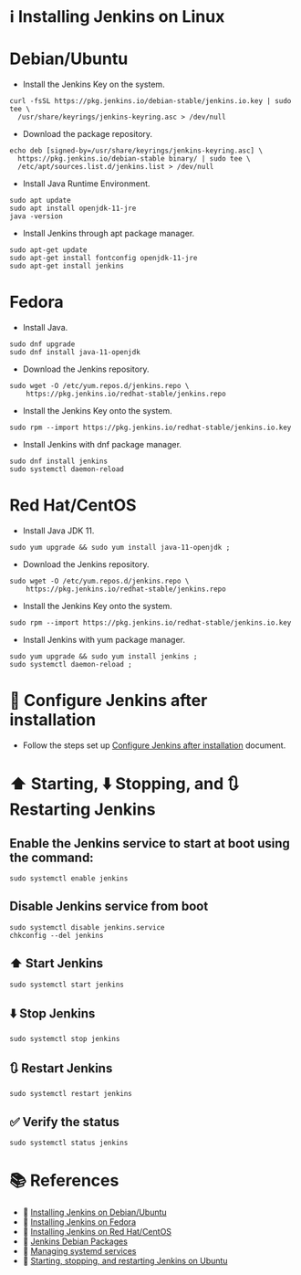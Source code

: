 # :information_source: Installing Jenkins on Linux

# Debian/Ubuntu

- Install the Jenkins Key on the system.
```
curl -fsSL https://pkg.jenkins.io/debian-stable/jenkins.io.key | sudo tee \
  /usr/share/keyrings/jenkins-keyring.asc > /dev/null
```

- Download the package repository.
```
echo deb [signed-by=/usr/share/keyrings/jenkins-keyring.asc] \
  https://pkg.jenkins.io/debian-stable binary/ | sudo tee \
  /etc/apt/sources.list.d/jenkins.list > /dev/null
```

- Install Java Runtime Environment.
```
sudo apt update
sudo apt install openjdk-11-jre
java -version
```

- Install Jenkins through apt package manager.
```
sudo apt-get update
sudo apt-get install fontconfig openjdk-11-jre
sudo apt-get install jenkins
```

# Fedora
- Install Java.
```
sudo dnf upgrade
sudo dnf install java-11-openjdk
```

- Download the Jenkins repository.
```
sudo wget -O /etc/yum.repos.d/jenkins.repo \
    https://pkg.jenkins.io/redhat-stable/jenkins.repo
```

- Install the Jenkins Key onto the system.
```
sudo rpm --import https://pkg.jenkins.io/redhat-stable/jenkins.io.key
```

- Install Jenkins with dnf package manager.
```
sudo dnf install jenkins
sudo systemctl daemon-reload
```

# Red Hat/CentOS

- Install Java JDK 11.
```
sudo yum upgrade && sudo yum install java-11-openjdk ;
```

- Download the Jenkins repository.
```
sudo wget -O /etc/yum.repos.d/jenkins.repo \
    https://pkg.jenkins.io/redhat-stable/jenkins.repo 
```

- Install the Jenkins Key onto the system.
```
sudo rpm --import https://pkg.jenkins.io/redhat-stable/jenkins.io.key
```

- Install Jenkins with yum package manager.

```
sudo yum upgrade && sudo yum install jenkins ;
sudo systemctl daemon-reload ;
```

# :wrench: Configure Jenkins after installation
- Follow the steps set up [Configure Jenkins after installation](jenkins_install_config.md) document.

# :arrow_up: Starting, :arrow_down: Stopping, and :arrows_clockwise: Restarting Jenkins

## Enable the Jenkins service to start at boot using the command:
```
sudo systemctl enable jenkins
```

## Disable Jenkins service from boot
```
sudo systemctl disable jenkins.service 
chkconfig --del jenkins
```

## :arrow_up: Start Jenkins
```
sudo systemctl start jenkins
```

## :arrow_down: Stop Jenkins
```
sudo systemctl stop jenkins 
```

## :arrows_clockwise: Restart Jenkins
```
sudo systemctl restart jenkins 
```

## :white_check_mark: Verify the status
```
sudo systemctl status jenkins
```

# :books: References
- :link: [Installing Jenkins on Debian/Ubuntu](https://www.jenkins.io/doc/book/installing/linux/#debianubuntu)
- :link: [Installing Jenkins on Fedora](https://www.jenkins.io/doc/book/installing/linux/#fedora)
- :link: [Installing Jenkins on Red Hat/CentOS](https://www.jenkins.io/doc/book/installing/linux/#red-hat-centos)
- :link: [Jenkins Debian Packages](https://pkg.jenkins.io/debian-stable/)   
- :link: [Managing systemd services](https://www.jenkins.io/doc/book/system-administration/systemd-services/)
- :link: [Starting, stopping, and restarting Jenkins on Ubuntu](https://learning.oreilly.com/library/view/learning-continuous-integration/9781788479356/b82c23b3-5394-499d-a3f4-44f9da9ee6b9.xhtml)
